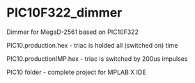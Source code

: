 # PIC10F322_dimmer
Dimmer for MegaD-2561 based on PIC10F322

PIC10.production.hex - triac is holded all (switched on) time

PIC10.productionIMP.hex - triac is switched by 200us impulses

PIC10 folder - complete project for MPLAB X IDE
